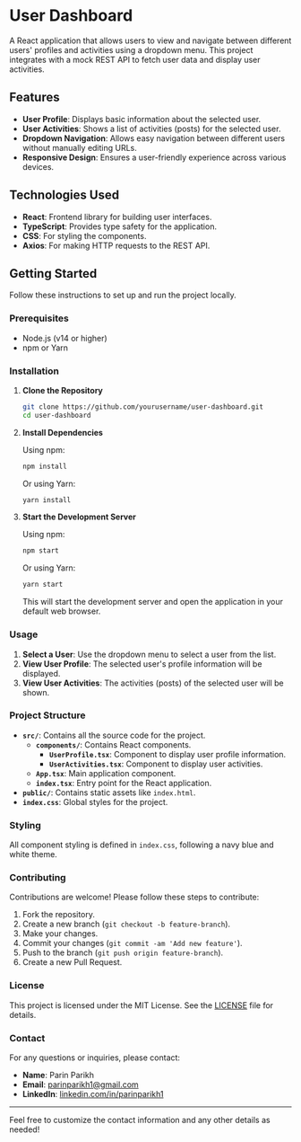 # User Dashboard

A React application that allows users to view and navigate between different users' profiles and activities using a dropdown menu. This project integrates with a mock REST API to fetch user data and display user activities.

## Features

- **User Profile**: Displays basic information about the selected user.
- **User Activities**: Shows a list of activities (posts) for the selected user.
- **Dropdown Navigation**: Allows easy navigation between different users without manually editing URLs.
- **Responsive Design**: Ensures a user-friendly experience across various devices.

## Technologies Used

- **React**: Frontend library for building user interfaces.
- **TypeScript**: Provides type safety for the application.
- **CSS**: For styling the components.
- **Axios**: For making HTTP requests to the REST API.

## Getting Started

Follow these instructions to set up and run the project locally.

### Prerequisites

- Node.js (v14 or higher)
- npm or Yarn

### Installation

1. **Clone the Repository**

   ```bash
   git clone https://github.com/yourusername/user-dashboard.git
   cd user-dashboard
   ```

2. **Install Dependencies**

   Using npm:
   ```bash
   npm install
   ```

   Or using Yarn:
   ```bash
   yarn install
   ```

3. **Start the Development Server**

   Using npm:
   ```bash
   npm start
   ```

   Or using Yarn:
   ```bash
   yarn start
   ```

   This will start the development server and open the application in your default web browser.

### Usage

1. **Select a User**: Use the dropdown menu to select a user from the list.
2. **View User Profile**: The selected user's profile information will be displayed.
3. **View User Activities**: The activities (posts) of the selected user will be shown.

### Project Structure

- **`src/`**: Contains all the source code for the project.
  - **`components/`**: Contains React components.
    - **`UserProfile.tsx`**: Component to display user profile information.
    - **`UserActivities.tsx`**: Component to display user activities.
  - **`App.tsx`**: Main application component.
  - **`index.tsx`**: Entry point for the React application.
- **`public/`**: Contains static assets like `index.html`.
- **`index.css`**: Global styles for the project.

### Styling

All component styling is defined in `index.css`, following a navy blue and white theme.

### Contributing

Contributions are welcome! Please follow these steps to contribute:

1. Fork the repository.
2. Create a new branch (`git checkout -b feature-branch`).
3. Make your changes.
4. Commit your changes (`git commit -am 'Add new feature'`).
5. Push to the branch (`git push origin feature-branch`).
6. Create a new Pull Request.

### License

This project is licensed under the MIT License. See the [LICENSE](LICENSE) file for details.

### Contact

For any questions or inquiries, please contact:

- **Name**: Parin Parikh
- **Email**: parinparikh1@gmail.com
- **LinkedIn**: [linkedin.com/in/parinparikh1](https://www.linkedin.com/in/parinparikh1)

---

Feel free to customize the contact information and any other details as needed!
```
